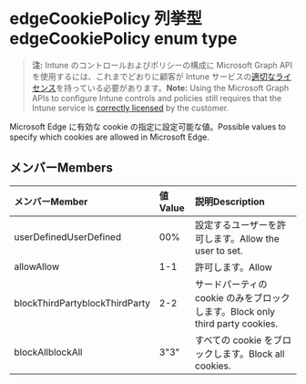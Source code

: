 # <a name="edgecookiepolicy-enum-type"></a><span data-ttu-id="1a45e-101">edgeCookiePolicy 列挙型</span><span class="sxs-lookup"><span data-stu-id="1a45e-101">edgeCookiePolicy enum type</span></span>

> <span data-ttu-id="1a45e-102">**注:** Intune のコントロールおよびポリシーの構成に Microsoft Graph API を使用するには、これまでどおりに顧客が Intune サービスの[適切なライセンス](https://go.microsoft.com/fwlink/?linkid=839381)を持っている必要があります。</span><span class="sxs-lookup"><span data-stu-id="1a45e-102">**Note:** Using the Microsoft Graph APIs to configure Intune controls and policies still requires that the Intune service is [correctly licensed](https://go.microsoft.com/fwlink/?linkid=839381) by the customer.</span></span>

<span data-ttu-id="1a45e-103">Microsoft Edge に有効な cookie の指定に設定可能な値。</span><span class="sxs-lookup"><span data-stu-id="1a45e-103">Possible values to specify which cookies are allowed in Microsoft Edge.</span></span>
## <a name="members"></a><span data-ttu-id="1a45e-104">メンバー</span><span class="sxs-lookup"><span data-stu-id="1a45e-104">Members</span></span>
|<span data-ttu-id="1a45e-105">メンバー</span><span class="sxs-lookup"><span data-stu-id="1a45e-105">Member</span></span>|<span data-ttu-id="1a45e-106">値</span><span class="sxs-lookup"><span data-stu-id="1a45e-106">Value</span></span>|<span data-ttu-id="1a45e-107">説明</span><span class="sxs-lookup"><span data-stu-id="1a45e-107">Description</span></span>|
|:---|:---|:---|
|<span data-ttu-id="1a45e-108">userDefined</span><span class="sxs-lookup"><span data-stu-id="1a45e-108">UserDefined</span></span>|<span data-ttu-id="1a45e-109">0</span><span class="sxs-lookup"><span data-stu-id="1a45e-109">0%</span></span>|<span data-ttu-id="1a45e-110">設定するユーザーを許可します。</span><span class="sxs-lookup"><span data-stu-id="1a45e-110">Allow the user to set.</span></span>|
|<span data-ttu-id="1a45e-111">allow</span><span class="sxs-lookup"><span data-stu-id="1a45e-111">Allow</span></span>|<span data-ttu-id="1a45e-112">1</span><span class="sxs-lookup"><span data-stu-id="1a45e-112">-1</span></span>|<span data-ttu-id="1a45e-113">許可します。</span><span class="sxs-lookup"><span data-stu-id="1a45e-113">Allow</span></span>|
|<span data-ttu-id="1a45e-114">blockThirdParty</span><span class="sxs-lookup"><span data-stu-id="1a45e-114">blockThirdParty</span></span>|<span data-ttu-id="1a45e-115">2</span><span class="sxs-lookup"><span data-stu-id="1a45e-115">-2</span></span>|<span data-ttu-id="1a45e-116">サードパーティの cookie のみをブロックします。</span><span class="sxs-lookup"><span data-stu-id="1a45e-116">Block only third party cookies.</span></span>|
|<span data-ttu-id="1a45e-117">blockAll</span><span class="sxs-lookup"><span data-stu-id="1a45e-117">blockAll</span></span>|<span data-ttu-id="1a45e-118">3</span><span class="sxs-lookup"><span data-stu-id="1a45e-118">"3"</span></span>|<span data-ttu-id="1a45e-119">すべての cookie をブロックします。</span><span class="sxs-lookup"><span data-stu-id="1a45e-119">Block all cookies.</span></span>|








